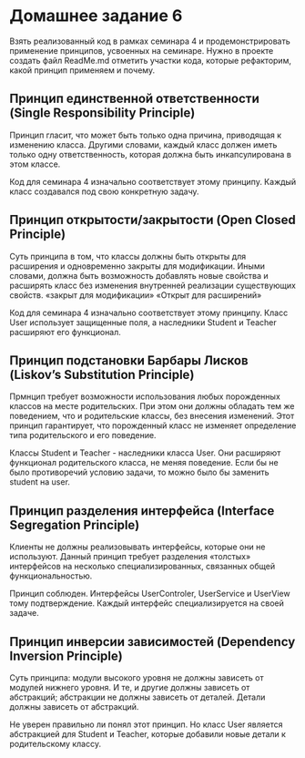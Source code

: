# Домашнее задание 6
Взять реализованный код в рамках семинара 4 и продемонстрировать применение принципов, усвоенных на семинаре.
Нужно в проекте создать файл ReadMe.md отметить участки кода, которые рефакторим, какой принцип применяем и почему.

## Принцип единственной ответственности (Single Responsibility Principle)
Принцип гласит, что может быть только одна причина, приводящая к изменению класса.
Другими словами, каждый класс должен иметь только одну ответственность, которая должна быть инкапсулирована в этом классе. 

Код для семинара 4 изначально соответствует этому принципу. Каждый класс создавался под свою конкретную задачу.

## Принцип открытости/закрытости (Open Closed Principle)
Суть принципа в том, что классы должны быть открыты для расширения и одновременно закрыты для модификации.
Иными словами, должна быть возможность добавлять новые свойства и расширять класс без изменения внутренней реализации существующих свойств.
«закрыт для модификации»
«Открыт для расширений» 

Код для семинара 4 изначально соответствует этому принципу. Класс User использует защищенные поля, а наследники Student и Teacher расширяют его функционал.

## Принцип подстановки Барбары Лисков (Liskov’s Substitution Principle)
Прмнцип требует возможности использования любых порожденных классов на месте родительских. При этом они должны обладать тем же поведением, что и родительские классы, без внесения изменений.
Этот принцип гарантирует, что порожденный класс не изменяет определение типа родительского и его поведение. 

Классы Student и Teacher - наследники класса User. Они расширяют функционал родительского класса, не меняя поведение. Если бы не было противоречий условию задачи, то можно было бы заменить student на user.

## Принцип разделения интерфейса (Interface Segregation Principle)
Клиенты не должны реализовывать интерфейсы, которые они не используют.
Данный принцип требует разделения «толстых» интерфейсов на несколько специализированных, связанных общей функциональностью.

Принцип соблюден. Интерфейсы UserControler, UserService и UserView тому подтверждение. Каждый интерфейс специализируется на своей задаче.

## Принцип инверсии зависимостей (Dependency Inversion Principle)
Суть принципа: модули высокого уровня не должны зависеть от модулей нижнего уровня. И те, и другие должны зависеть от абстракций;
абстракции не должны зависеть от деталей. Детали должны зависеть от абстракций.

Не уверен правильно ли понял этот принцип. Но класс User является абстракцией для Student и Teacher, которые добавили новые детали к родительскому классу.